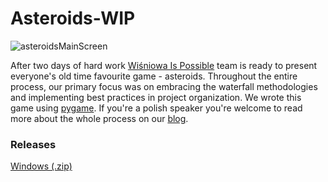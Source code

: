 # Asteroids-WIP
![asteroidsMainScreen](https://github.com/WiktorGorecki/Asteroids-WIP/assets/60294931/a732b5fc-68ee-44bd-9e4b-de4663aa856c)

After two days of hard work [Wiśniowa Is Possible](https://wip-tm1.netlify.app/) team is ready to present everyone's old time favourite game - asteroids. Throughout the entire process, our primary focus was on embracing the waterfall methodologies and implementing best practices in project organization. We wrote this game using [pygame](https://www.pygame.org/). If you're a polish speaker you're welcome to read more about the whole process on our [blog](https://wip-tm1.netlify.app/).

### Releases
[Windows (.zip)](https://github.com/WiktorGorecki/Asteroids-WIP/releases/download/Beta_v1.0/Beta.v1.0.zip)
